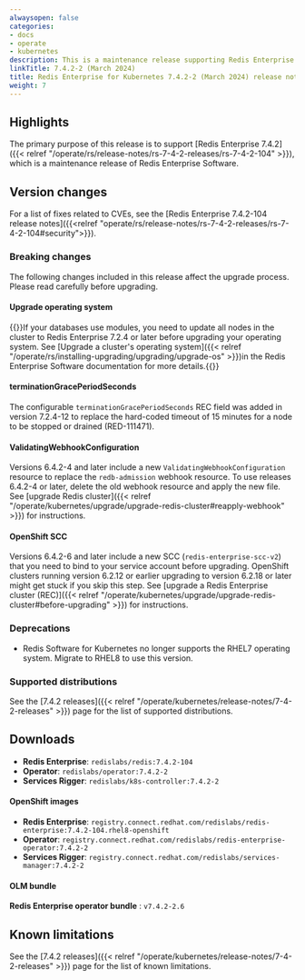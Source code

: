 ```yaml
---
alwaysopen: false
categories:
- docs
- operate
- kubernetes
description: This is a maintenance release supporting Redis Enterprise Software 7.4.2.
linkTitle: 7.4.2-2 (March 2024)
title: Redis Enterprise for Kubernetes 7.4.2-2 (March 2024) release notes
weight: 7
---
```


## Highlights

The primary purpose of this release is to support [Redis Enterprise 7.4.2]({{< relref "/operate/rs/release-notes/rs-7-4-2-releases/rs-7-4-2-104" >}}), which is a maintenance release of Redis Enterprise Software.

## Version changes

For a list of fixes related to CVEs, see the [Redis Enterprise 7.4.2-104 release notes]({{<relref "operate/rs/release-notes/rs-7-4-2-releases/rs-7-4-2-104#security">}}).

### Breaking changes

The following changes included in this release affect the upgrade process. Please read carefully before upgrading.

#### Upgrade operating system

{{<warning>}}If your databases use modules, you need to update all nodes in the cluster to Redis Enterprise 7.2.4 or later before upgrading your operating system. See [Upgrade a cluster's operating system]({{< relref "/operate/rs/installing-upgrading/upgrading/upgrade-os" >}})in the Redis Enterprise Software documentation for more details.{{</warning>}}

#### terminationGracePeriodSeconds

The configurable `terminationGracePeriodSeconds` REC field was added in version 7.2.4-12 to replace the hard-coded timeout of 15 minutes for a node to be stopped or drained (RED-111471).

#### ValidatingWebhookConfiguration

Versions 6.4.2-4 and later include a new `ValidatingWebhookConfiguration` resource to replace the `redb-admission` webhook resource. To use releases 6.4.2-4 or later, delete the old webhook resource and apply the new file. See [upgrade Redis cluster]({{< relref "/operate/kubernetes/upgrade/upgrade-redis-cluster#reapply-webhook" >}}) for instructions.

#### OpenShift SCC

Versions 6.4.2-6 and later include a new SCC (`redis-enterprise-scc-v2`) that you need to bind to your service account before upgrading. OpenShift clusters running version 6.2.12 or earlier upgrading to version 6.2.18 or later might get stuck if you skip this step. See [upgrade a Redis Enterprise cluster (REC)]({{< relref "/operate/kubernetes/upgrade/upgrade-redis-cluster#before-upgrading" >}}) for instructions.

### Deprecations

- Redis Software for Kubernetes no longer supports the RHEL7 operating system. Migrate to RHEL8 to use this version.

### Supported distributions

See the [7.4.2 releases]({{< relref "/operate/kubernetes/release-notes/7-4-2-releases" >}}) page for the list of supported distributions.

## Downloads

- **Redis Enterprise**: `redislabs/redis:7.4.2-104`
- **Operator**: `redislabs/operator:7.4.2-2`
- **Services Rigger**: `redislabs/k8s-controller:7.4.2-2`

#### OpenShift images

- **Redis Enterprise**: `registry.connect.redhat.com/redislabs/redis-enterprise:7.4.2-104.rhel8-openshift`
- **Operator**: `registry.connect.redhat.com/redislabs/redis-enterprise-operator:7.4.2-2`
- **Services Rigger**: `registry.connect.redhat.com/redislabs/services-manager:7.4.2-2`

#### OLM bundle

**Redis Enterprise operator bundle** : `v7.4.2-2.6`

## Known limitations

See the [7.4.2 releases]({{< relref "/operate/kubernetes/release-notes/7-4-2-releases" >}}) page for the list of known limitations.
